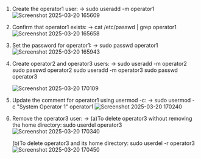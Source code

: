 1. Create the operator1 user:
-> sudo useradd -m operator1
   ![Screenshot 2025-03-20 165609](https://github.com/user-attachments/assets/0382907b-0af1-4c13-8ea8-2fb889e2f9ad)

2. Confirm that operator1 exists:
-> cat /etc/passwd | grep operator1
   ![Screenshot 2025-03-20 165658](https://github.com/user-attachments/assets/c3d65538-74c0-4635-b58b-12aa21354c81)

3. Set the password for operator1:
-> sudo passwd operator1
   ![Screenshot 2025-03-20 165943](https://github.com/user-attachments/assets/116f200c-5722-422f-aa48-b70f05fbf403)

4. Create operator2 and operator3 users:
-> sudo useradd -m operator2
   sudo passwd operator2
   sudo useradd -m operator3
   sudo passwd operator3
   
   ![Screenshot 2025-03-20 170109](https://github.com/user-attachments/assets/544f7760-b138-4c62-9cee-22f75f47fc4a)

5. Update the comment for operator1 using usermod -c:
-> sudo usermod -c "System Operator 1" operator1
   ![Screenshot 2025-03-20 170240](https://github.com/user-attachments/assets/f42fb364-f173-492c-a97b-d3fafdf11e33)

6. Remove the operator3 user:
-> (a)To delete operator3 without removing the home directory:
      sudo userdel operator3
    ![Screenshot 2025-03-20 170340](https://github.com/user-attachments/assets/a1192c8e-d740-4140-8dcb-8b3d0ccaebfe)

      (b)To delete operator3 and its home directory:
      sudo userdel -r operator3
    ![Screenshot 2025-03-20 170450](https://github.com/user-attachments/assets/f328c0ad-69b2-48f6-a5f7-3f53ec58bf8e)


